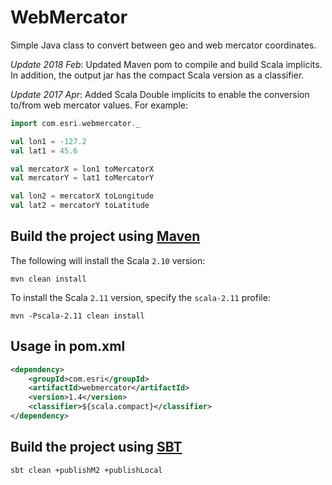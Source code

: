 # WebMercator

Simple Java class to convert between geo and web mercator coordinates.

_Update 2018 Feb_: Updated Maven pom to compile and build Scala implicits.  In addition, the output jar has the compact Scala version as a classifier.

_Update 2017 Apr_: Added Scala Double implicits to enable the conversion to/from web mercator values. For example:

```scala
import com.esri.webmercator._

val lon1 = -127.2
val lat1 = 45.6

val mercatorX = lon1 toMercatorX
val mercatorY = lat1 toMercatorY

val lon2 = mercatorX toLongitude
val lat2 = mercatorY toLatitude
```

## Build the project using [Maven](https://maven.apache.org/)

The following will install the Scala `2.10` version:

```shell
mvn clean install
```

To install the Scala `2.11` version, specify the `scala-2.11` profile:

```shell
mvn -Pscala-2.11 clean install
```

## Usage in pom.xml

```xml
<dependency>
    <groupId>com.esri</groupId>
    <artifactId>webmercator</artifactId>
    <version>1.4</version>
    <classifier>${scala.compact}</classifier>
</dependency>
```

## Build the project using [SBT](http://www.scala-sbt.org/)

```shell
sbt clean +publishM2 +publishLocal
```
